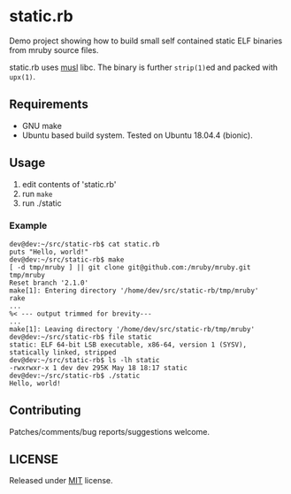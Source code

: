 # static.rb

Demo project showing how to build small self contained static ELF binaries
from mruby source files.

static.rb uses [musl](https://musl.libc.org/) libc. The binary is further
`strip(1)`ed and packed with `upx(1)`.

## Requirements

- GNU make
- Ubuntu based build system. Tested on Ubuntu 18.04.4 (bionic).

## Usage

1. edit contents of 'static.rb'
2. run `make`
3. run ./static

### Example

```
dev@dev:~/src/static-rb$ cat static.rb
puts "Hello, world!"
dev@dev:~/src/static-rb$ make
[ -d tmp/mruby ] || git clone git@github.com:/mruby/mruby.git tmp/mruby
Reset branch '2.1.0'
make[1]: Entering directory '/home/dev/src/static-rb/tmp/mruby'
rake
...
%< --- output trimmed for brevity---
...
make[1]: Leaving directory '/home/dev/src/static-rb/tmp/mruby'
dev@dev:~/src/static-rb$ file static
static: ELF 64-bit LSB executable, x86-64, version 1 (SYSV), statically linked, stripped
dev@dev:~/src/static-rb$ ls -lh static
-rwxrwxr-x 1 dev dev 295K May 18 18:17 static
dev@dev:~/src/static-rb$ ./static
Hello, world!
```

## Contributing

Patches/comments/bug reports/suggestions welcome.

## LICENSE

Released under [MIT](https://opensource.org/licenses/MIT) license.
